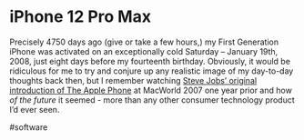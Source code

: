 # iPhone 12 Pro Max
Precisely 4750 days ago (give or take a few hours,) my First Generation iPhone was activated on an exceptionally cold Saturday – January 19th, 2008, just eight days before my fourteenth birthday. Obviously, it would be ridiculous for me to try and conjure up any realistic image of my day-to-day thoughts back then, but I remember watching [Steve Jobs’ original introduction of The Apple Phone](https://youtu.be/e7EfxMOElBE) at MacWorld 2007 one year prior and how *of the future* it seemed - more than any other consumer technology product I’d ever seen. 

#software
